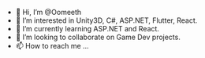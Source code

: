 - 👋 Hi, I’m @Oomeeth
- 👀 I’m interested in Unity3D, C#, ASP.NET, Flutter, React.
- 🌱 I’m currently learning ASP.NET and React.
- 💞️ I’m looking to collaborate on Game Dev projects.
- 📫 How to reach me ...

<!---
Oomeeth/Oomeeth is a ✨ special ✨ repository because its `README.md` (this file) appears on your GitHub profile.
You can click the Preview link to take a look at your changes.
--->
